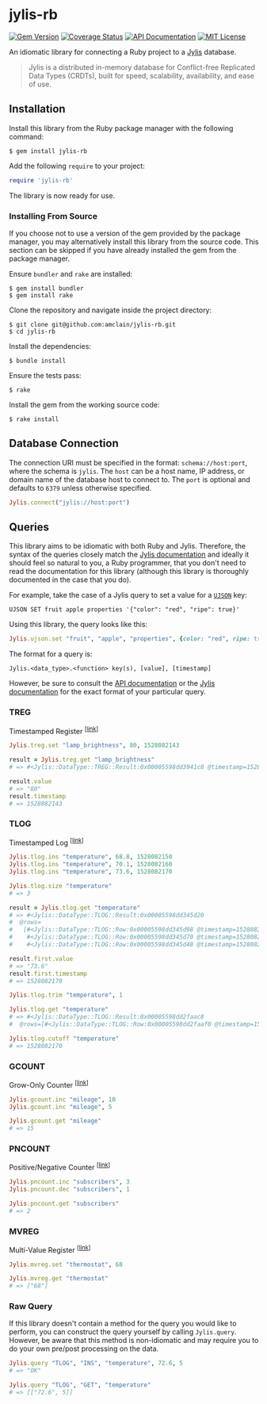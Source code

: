 # jylis-rb

[![Gem Version](https://badge.fury.io/rb/jylis-rb.svg)](https://badge.fury.io/rb/jylis-rb)
[![Coverage Status](https://coveralls.io/repos/github/amclain/jylis-rb/badge.svg?branch=master)](https://coveralls.io/github/amclain/jylis-rb?branch=master)
[![API Documentation](http://img.shields.io/badge/docs-api-blue.svg)](http://www.rubydoc.info/gems/jylis-rb)
[![MIT License](https://img.shields.io/badge/license-MIT-yellowgreen.svg)](https://github.com/amclain/jylis-rb/blob/master/license.txt)

An idiomatic library for connecting a Ruby project to a
[Jylis](https://github.com/jemc/jylis) database.

> Jylis is a distributed in-memory database for Conflict-free Replicated Data
> Types (CRDTs), built for speed, scalability, availability, and ease of use.

## Installation

Install this library from the Ruby package manager with the following command:

```text
$ gem install jylis-rb
```

Add the following `require` to your project:

```ruby
require 'jylis-rb'
```

The library is now ready for use.

### Installing From Source

If you choose not to use a version of the gem provided by the package manager,
you may alternatively install this library from the source code. This section
can be skipped if you have already installed the gem from the package manager.

Ensure `bundler` and `rake` are installed:

```text
$ gem install bundler
$ gem install rake
```

Clone the repository and navigate inside the project directory:

```text
$ git clone git@github.com:amclain/jylis-rb.git
$ cd jylis-rb
```

Install the dependencies:

```text
$ bundle install
```

Ensure the tests pass:

```text
$ rake
```

Install the gem from the working source code:

```text
$ rake install
```

## Database Connection

The connection URI must be specified in the format: `schema://host:port`, where
the schema is `jylis`. The `host` can be a host name, IP address, or domain name
of the database host to connect to. The `port` is optional and defaults to
`6379` unless otherwise specified.

```ruby
Jylis.connect("jylis://host:port")
```

## Queries

This library aims to be idiomatic with both Ruby and Jylis. Therefore, the
syntax of the queries closely match the [Jylis documentation](https://jemc.github.io/jylis/docs/types/)
and ideally it should feel so natural to you, a Ruby programmer, that you don't
need to read the documentation for this library (although this library is
thoroughly documented in the case that you do).

For example, take the case of a Jylis query to set a value for a
[`UJSON`](https://jemc.github.io/jylis/docs/types/ujson/#set-key-key-ujson) key:

```text
UJSON SET fruit apple properties '{"color": "red", "ripe": true}'
```

Using this library, the query looks like this:

```ruby
Jylis.ujson.set "fruit", "apple", "properties", {color: "red", ripe: true}
```

The format for a query is:

```text
Jylis.<data_type>.<function> key(s), [value], [timestamp]
```

However, be sure to consult the [API documentation](http://www.rubydoc.info/gems/jylis-rb)
or the [Jylis documentation](https://jemc.github.io/jylis/docs/types/) for the
exact format of your particular query.

### TREG

Timestamped Register <sup>[[link](https://jemc.github.io/jylis/docs/types/treg/)]</sup>

```ruby
Jylis.treg.set "lamp_brightness", 80, 1528082143

result = Jylis.treg.get "lamp_brightness"
# => #<Jylis::DataType::TREG::Result:0x00005598dd3941c8 @timestamp=1528082143, @value="80">

result.value
# => "80"
result.timestamp
# => 1528082143
```

### TLOG

Timestamped Log <sup>[[link](https://jemc.github.io/jylis/docs/types/tlog/)]</sup>

```ruby
Jylis.tlog.ins "temperature", 68.8, 1528082150
Jylis.tlog.ins "temperature", 70.1, 1528082160
Jylis.tlog.ins "temperature", 73.6, 1528082170

Jylis.tlog.size "temperature"
# => 3

result = Jylis.tlog.get "temperature"
# => #<Jylis::DataType::TLOG::Result:0x00005598dd345d20
#  @rows=
#   [#<Jylis::DataType::TLOG::Row:0x00005598dd345d98 @timestamp=1528082170, @value="73.6">,
#    #<Jylis::DataType::TLOG::Row:0x00005598dd345d70 @timestamp=1528082160, @value="70.1">,
#    #<Jylis::DataType::TLOG::Row:0x00005598dd345d48 @timestamp=1528082150, @value="68.8">]>

result.first.value
# => "73.6"
result.first.timestamp
# => 1528082170

Jylis.tlog.trim "temperature", 1

Jylis.tlog.get "temperature"
# => #<Jylis::DataType::TLOG::Result:0x00005598dd2faac8
#  @rows=[#<Jylis::DataType::TLOG::Row:0x00005598dd2faaf0 @timestamp=1528082170, @value="73.6">]>

Jylis.tlog.cutoff "temperature"
# => 1528082170
```

### GCOUNT

Grow-Only Counter <sup>[[link](https://jemc.github.io/jylis/docs/types/gcount/)]</sup>

```ruby
Jylis.gcount.inc "mileage", 10
Jylis.gcount.inc "mileage", 5

Jylis.gcount.get "mileage"
# => 15
```

### PNCOUNT

Positive/Negative Counter <sup>[[link](https://jemc.github.io/jylis/docs/types/pncount/)]</sup>

```ruby
Jylis.pncount.inc "subscribers", 3
Jylis.pncount.dec "subscribers", 1

Jylis.pncount.get "subscribers"
# => 2
```

### MVREG

Multi-Value Register <sup>[[link](https://jemc.github.io/jylis/docs/types/mvreg/)]</sup>

```ruby
Jylis.mvreg.set "thermostat", 68

Jylis.mvreg.get "thermostat"
# => ["68"]
```

### Raw Query

If this library doesn't contain a method for the query you would like to
perform, you can construct the query yourself by calling `Jylis.query`.
However, be aware that this method is non-idiomatic and may require you to
do your own pre/post processing on the data.

```ruby
Jylis.query "TLOG", "INS", "temperature", 72.6, 5
# => "OK"

Jylis.query "TLOG", "GET", "temperature"
# => [["72.6", 5]]
```
